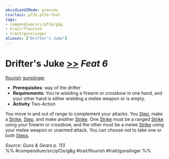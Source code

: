 ```yaml
---
obsidianUIMode: preview
cssclass: pf2e,pf2e-feat
tags:
- compendium/src/pf2e/g&g
- trait/flourish
- trait/gunslinger
aliases: ["Drifter's Juke"]
---
```

# Drifter's Juke  [>>](../../rules/core-rulebook/chapter-9-playing-the-game.md#Actions "Two-Action") *Feat 6*  
[flourish](../../rules/traits/flourish.md)  [gunslinger](../../rules/traits/gunslinger-g-g.md)  

- **Prerequisites**: way of the drifter
- **Requirements**: You're wielding a firearm or crossbow in one hand, and your other hand is either wielding a melee weapon or is empty.
- **Activity** Two-Action

You move in and out of range to complement your attacks. You [Step](../../rules/actions/step.md), make a [Strike](../../rules/actions/strike.md), [Step](../../rules/actions/step.md), and make another [Strike](../../rules/actions/strike.md). One [Strike](../../rules/actions/strike.md) must be a ranged [Strike](../../rules/actions/strike.md) using your firearm or crossbow, and the other must be a melee [Strike](../../rules/actions/strike.md) using your melee weapon or unarmed attack. You can choose not to take one or both [Steps](../../rules/actions/step.md).

*Source: Guns & Gears p. 113*  
%% #compendium/src/pf2e/g&g #trait/flourish #trait/gunslinger %%